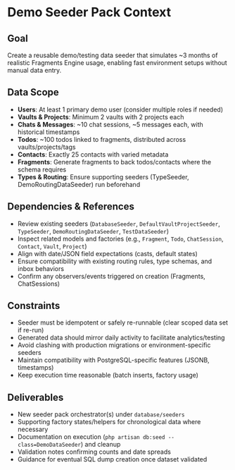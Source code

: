 # Demo Seeder Pack Context

## Goal
Create a reusable demo/testing data seeder that simulates ~3 months of realistic Fragments Engine usage, enabling fast environment setups without manual data entry.

## Data Scope
- **Users**: At least 1 primary demo user (consider multiple roles if needed)
- **Vaults & Projects**: Minimum 2 vaults with 2 projects each
- **Chats & Messages**: ~10 chat sessions, ~5 messages each, with historical timestamps
- **Todos**: ~100 todos linked to fragments, distributed across vaults/projects/tags
- **Contacts**: Exactly 25 contacts with varied metadata
- **Fragments**: Generate fragments to back todos/contacts where the schema requires
- **Types & Routing**: Ensure supporting seeders (TypeSeeder, DemoRoutingDataSeeder) run beforehand

## Dependencies & References
- Review existing seeders (`DatabaseSeeder`, `DefaultVaultProjectSeeder`, `TypeSeeder`, `DemoRoutingDataSeeder`, `TestDataSeeder`)
- Inspect related models and factories (e.g., `Fragment`, `Todo`, `ChatSession`, `Contact`, `Vault`, `Project`)
- Align with date/JSON field expectations (casts, default states)
- Ensure compatibility with existing routing rules, type schemas, and inbox behaviors
- Confirm any observers/events triggered on creation (Fragments, ChatSessions)

## Constraints
- Seeder must be idempotent or safely re-runnable (clear scoped data set if re-run)
- Generated data should mirror daily activity to facilitate analytics/testing
- Avoid clashing with production migrations or environment-specific seeders
- Maintain compatibility with PostgreSQL-specific features (JSONB, timestamps)
- Keep execution time reasonable (batch inserts, factory usage)

## Deliverables
- New seeder pack orchestrator(s) under `database/seeders`
- Supporting factory states/helpers for chronological data where necessary
- Documentation on execution (`php artisan db:seed --class=DemoDataSeeder`) and cleanup
- Validation notes confirming counts and date spreads
- Guidance for eventual SQL dump creation once dataset validated
